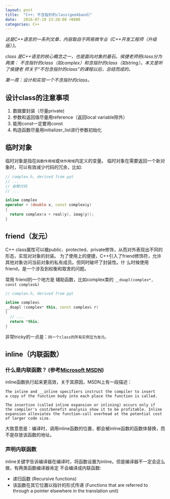 ```yaml
---
layout: post
title:  "C++: 不含指针的class(geekband)"
date:   2016-07-19 23:28:00 +0800
categories: C++
---
```


*这是C++语言的一系列文章，内容取自于网易微专业《C++开发工程师（升级版）》。*

*class 是C++语言的核心概念之一，也是面向对象的基石。侯捷老师把class分为两类：*
*不含指针的class（如complex）和含指针的class（如string）。本文是听了侯捷老*
*师关于“不包含指针的class”的课程以后，总结而成的。*

*第一周：设计和实现一个不含指针的class。*

## 设计class的注意事项
1. 数据要封装（尽量private)
2. 参数和返回值尽量用reference（返回local variable除外）
3. 能用const一定要用const
4. 构造函数尽量用initializer_list进行参数初始化

## 临时对象
临时对象是指在`函数作用域`或`块作用域`内定义的变量。
临时对象在需要返回一个新对象时，可以有效减少代码的冗余，比如:

``` c++
// complex.h, derived from ppt
// ...
// 省略代码
// ...

inline complex
operator + (double x, const complex&y) 
{
  return complex(x + real(y), imag(y));
}

```

## friend（友元）
C++ class属性可以被public、protected、private修饰，从而对外表现出不同的形态，实现对对象的封装。
为了使用上的便捷，C++引入了friend修饰符，允许其他对象访问当前对象的私有成员。但同时破坏了封装性。什
么时候使用friend，是一个涉及到权衡和取舍的问题。

常用 friend的一个地方是 辅助函数，比如complex类的 `__doapl(complex*, const complex&)`

``` c++
// complex.h, derived from ppt

inline complex&
__doapl (complex* this, const complex& r)
{
  // ...
  return *this;
}
```
非常tricky的一点是：`同一个class的所有实例互为友元。`

## inline（内联函数）

### 什么是内联函数？ (参考[Microsoft MSDN](https://msdn.microsoft.com/en-us/library/bw1hbe6y.aspx))

inline函数执行起来更高效，关于其原因，MSDN上有一段描述：

~~~
The inline and __inline specifiers instruct the compiler to insert 
a copy of the function body into each place the function is called.

The insertion (called inline expansion or inlining) occurs only if 
the compiler's cost/benefit analysis show it to be profitable. Inline 
expansion alleviates the function-call overhead at the potential cost
of larger code size.
~~~

大致意思是：编译时，调用inline函数的位置，都会被inline函数的函数体替换，而不是存放该函数的地址。

### 声明内联函数
inline关键字告诉编译器在编译时，将函数设置为inline。但是编译器不一定会这么做，有两类函数编译器肯定
不会编译成内联函数:

* 递归函数 (Recursive functions)
* 该函数在其它位置以指针的形式传递 (Functions that are referred to through a pointer elsewhere in the translation unit)
